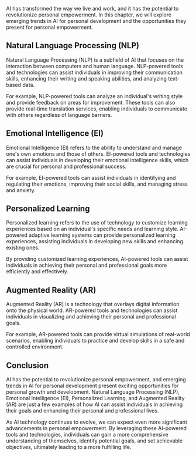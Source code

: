 
AI has transformed the way we live and work, and it has the potential to revolutionize personal empowerment. In this chapter, we will explore emerging trends in AI for personal development and the opportunities they present for personal empowerment.

Natural Language Processing (NLP)
---------------------------------

Natural Language Processing (NLP) is a subfield of AI that focuses on the interaction between computers and human language. NLP-powered tools and technologies can assist individuals in improving their communication skills, enhancing their writing and speaking abilities, and analyzing text-based data.

For example, NLP-powered tools can analyze an individual's writing style and provide feedback on areas for improvement. These tools can also provide real-time translation services, enabling individuals to communicate with others regardless of language barriers.

Emotional Intelligence (EI)
---------------------------

Emotional Intelligence (EI) refers to the ability to understand and manage one's own emotions and those of others. EI-powered tools and technologies can assist individuals in developing their emotional intelligence skills, which are crucial for personal and professional success.

For example, EI-powered tools can assist individuals in identifying and regulating their emotions, improving their social skills, and managing stress and anxiety.

Personalized Learning
---------------------

Personalized learning refers to the use of technology to customize learning experiences based on an individual's specific needs and learning style. AI-powered adaptive learning systems can provide personalized learning experiences, assisting individuals in developing new skills and enhancing existing ones.

By providing customized learning experiences, AI-powered tools can assist individuals in achieving their personal and professional goals more efficiently and effectively.

Augmented Reality (AR)
----------------------

Augmented Reality (AR) is a technology that overlays digital information onto the physical world. AR-powered tools and technologies can assist individuals in visualizing and achieving their personal and professional goals.

For example, AR-powered tools can provide virtual simulations of real-world scenarios, enabling individuals to practice and develop skills in a safe and controlled environment.

Conclusion
----------

AI has the potential to revolutionize personal empowerment, and emerging trends in AI for personal development present exciting opportunities for personal growth and development. Natural Language Processing (NLP), Emotional Intelligence (EI), Personalized Learning, and Augmented Reality (AR) are just a few examples of how AI can assist individuals in achieving their goals and enhancing their personal and professional lives.

As AI technology continues to evolve, we can expect even more significant advancements in personal empowerment. By leveraging these AI-powered tools and technologies, individuals can gain a more comprehensive understanding of themselves, identify potential goals, and set achievable objectives, ultimately leading to a more fulfilling life.
